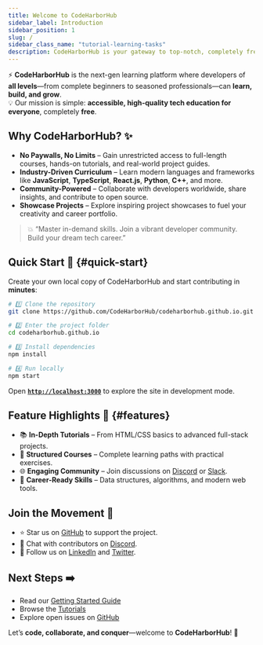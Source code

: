 ```yaml
---
title: Welcome to CodeHarborHub
sidebar_label: Introduction
sidebar_position: 1
slug: /
sidebar_class_name: "tutorial-learning-tasks"
description: CodeHarborHub is your gateway to top-notch, completely free tech education—master modern web development, collaborate, and launch your dream tech career.
---
```


⚡️ **CodeHarborHub** is the next-gen learning platform where developers of **all levels**—from complete beginners to seasoned professionals—can **learn, build, and grow**.  
💡 Our mission is simple: **accessible, high-quality tech education for everyone**, completely **free**.

<!-- ![CodeHarborHub Banner]() -->

<AdsComponent />

## Why CodeHarborHub? ✨

- **No Paywalls, No Limits** – Gain unrestricted access to full-length courses, hands-on tutorials, and real-world project guides.  
- **Industry-Driven Curriculum** – Learn modern languages and frameworks like **JavaScript**, **TypeScript**, **React.js**, **Python**, **C++**, and more.  
- **Community-Powered** – Collaborate with developers worldwide, share insights, and contribute to open source.  
- **Showcase Projects** – Explore inspiring project showcases to fuel your creativity and career portfolio.

> 💥 “Master in-demand skills. Join a vibrant developer community. Build your dream tech career.”

## Quick Start 🏁 {#quick-start}

Create your own local copy of CodeHarborHub and start contributing in **minutes**:

```bash title="terminal"
# 1️⃣ Clone the repository
git clone https://github.com/CodeHarborHub/codeharborhub.github.io.git

# 2️⃣ Enter the project folder
cd codeharborhub.github.io

# 3️⃣ Install dependencies
npm install

# 4️⃣ Run locally
npm start
````

Open **[`http://localhost:3000`](http://localhost:3000)** to explore the site in development mode.

## Feature Highlights 🌟 {#features}

* 📚 **In-Depth Tutorials** – From HTML/CSS basics to advanced full-stack projects.
* 🧩 **Structured Courses** – Complete learning paths with practical exercises.
* 🌐 **Engaging Community** – Join discussions on [Discord](https://discord.gg/) or [Slack](https://join.slack.com/t/codeharborhub/shared_invite/zt-2mana2uz5-oUQqFAnLqoywHjB9fXTGpA).
* 🚀 **Career-Ready Skills** – Data structures, algorithms, and modern web tools.

<AdsComponent />

## Join the Movement 💪

* ⭐️ Star us on [GitHub](https://github.com/CodeHarborHub/codeharborhub) to support the project.
* 💬 Chat with contributors on [Discord](https://discord.gg/rGCZYcaHk7).
* 🔗 Follow us on [LinkedIn](https://www.linkedin.com/company/codeharborhub) and [Twitter](https://x.com/CodesWithAjay).

## Next Steps ➡️

* Read our [Getting Started Guide](/docs/category/getting-started)
* Browse the [Tutorials](https://codeharborhub.github.io/tutorial/)
* Explore open issues on [GitHub](https://github.com/CodeHarborHub/codeharborhub/issues)

Let’s **code, collaborate, and conquer**—welcome to **CodeHarborHub**! 🌊
